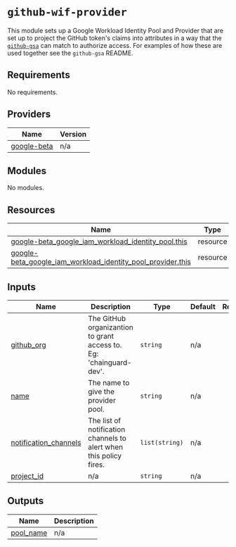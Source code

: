 # `github-wif-provider`

This module sets up a Google Workload Identity Pool and Provider that are set up
to project the GitHub token's claims into attributes in a way that the
[`github-gsa`](../github-gsa/README.md) can match to authorize access.  For
examples of how these are used together see the `github-gsa` README.

<!-- BEGIN_TF_DOCS -->
## Requirements

No requirements.

## Providers

| Name | Version |
|------|---------|
| <a name="provider_google-beta"></a> [google-beta](#provider\_google-beta) | n/a |

## Modules

No modules.

## Resources

| Name | Type |
|------|------|
| [google-beta_google_iam_workload_identity_pool.this](https://registry.terraform.io/providers/hashicorp/google-beta/latest/docs/resources/google_iam_workload_identity_pool) | resource |
| [google-beta_google_iam_workload_identity_pool_provider.this](https://registry.terraform.io/providers/hashicorp/google-beta/latest/docs/resources/google_iam_workload_identity_pool_provider) | resource |

## Inputs

| Name | Description | Type | Default | Required |
|------|-------------|------|---------|:--------:|
| <a name="input_github_org"></a> [github\_org](#input\_github\_org) | The GitHub organizantion to grant access to. Eg: 'chainguard-dev'. | `string` | n/a | yes |
| <a name="input_name"></a> [name](#input\_name) | The name to give the provider pool. | `string` | n/a | yes |
| <a name="input_notification_channels"></a> [notification\_channels](#input\_notification\_channels) | The list of notification channels to alert when this policy fires. | `list(string)` | n/a | yes |
| <a name="input_project_id"></a> [project\_id](#input\_project\_id) | n/a | `string` | n/a | yes |

## Outputs

| Name | Description |
|------|-------------|
| <a name="output_pool_name"></a> [pool\_name](#output\_pool\_name) | n/a |
<!-- END_TF_DOCS -->

